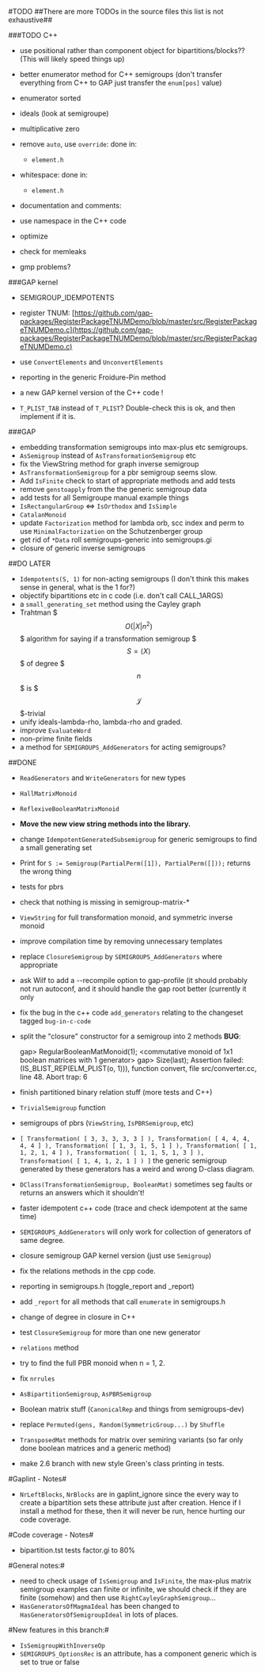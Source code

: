#TODO
##There are more TODOs in the source files this list is not exhaustive##


###TODO C++
* use positional rather than component object for bipartitions/blocks?? (This will likely speed things up)
* better enumerator method for C++ semigroups (don't transfer everything from C++ to GAP just transfer the `enum[pos]` value)
* enumerator sorted
* ideals (look at semigroupe)
* multiplicative zero

* remove `auto`, use `override`: done in:
    * `element.h`
* whitespace: done in:
    * `element.h`
* documentation and comments: 

* use namespace in the C++ code
* optimize

* check for memleaks
* gmp problems?


###GAP kernel
* SEMIGROUP_IDEMPOTENTS

* register TNUM: [https://github.com/gap-packages/RegisterPackageTNUMDemo/blob/master/src/RegisterPackageTNUMDemo.c](https://github.com/gap-packages/RegisterPackageTNUMDemo/blob/master/src/RegisterPackageTNUMDemo.c)
* use `ConvertElements` and `UnconvertElements`
* reporting in the generic Froidure-Pin method
* a new GAP kernel version of the C++ code !
* `T_PLIST_TAB` instead of `T_PLIST`? Double-check this is ok, and then implement if it is.

###GAP
* embedding transformation semigroups into max-plus etc semigroups.
* `AsSemigroup` instead of `AsTransformationSemigroup` etc
* fix the ViewString method for graph inverse semigroup
* `AsTransformationSemigroup` for a pbr semigroup seems slow.
* Add `IsFinite` check to start of appropriate methods and add tests
* remove `genstoapply` from the the generic semigroup data
* add tests for all Semigroupe manual example things
* `IsRectangularGroup` <=> `IsOrthodox` and `IsSimple`
* `CatalanMonoid`
* update `Factorization` method for lambda orb, scc index and perm to use `MinimalFactorization` on the Schutzenberger group
* get rid of `*Data` roll semigroups-generic into semigroups.gi
* closure of generic inverse semigroups

##DO LATER
* `Idempotents(S, 1)` for non-acting semigroups (I don't think this makes sense in general, what is the 1 for?)
* objectify bipartitions etc in c code (i.e. don't call CALL_1ARGS)
* a `small_generating_set` method using the Cayley graph
* Trahtman $$$O(|X| n ^ 2)$$$ algorithm for saying if a transformation semigroup $$$S = \langle X\rangle$$$ of degree $$$n$$$ is $$$\mathscr{J}$$$-trivial
* unify ideals-lambda-rho, lambda-rho and graded.
* improve `EvaluateWord`
* non-prime finite fields
* a method for `SEMIGROUPS_AddGenerators` for acting semigroups?

##DONE
* `ReadGenerators` and `WriteGenerators` for new types
* `HallMatrixMonoid`
* `ReflexiveBooleanMatrixMonoid`

* **Move the new view string methods into the library.**
* change `IdempotentGeneratedSubsemigroup` for generic semigroups to find a small generating set
* Print for `S := Semigroup(PartialPerm([1]), PartialPerm([]));` returns the wrong thing
* tests for pbrs
* check that nothing is missing in semigroup-matrix-*
* `ViewString` for full transformation monoid, and symmetric inverse monoid
* improve compilation time by removing unnecessary templates
* replace `ClosureSemigroup` by `SEMIGROUPS_AddGenerators` where appropriate
* ask Wilf to add a --recompile option to gap-profile (it should probably not run autoconf, and it should handle the gap root better (currently it only 
* fix the bug in the c++ code `add_generators` relating to the changeset tagged `bug-in-c-code`
* split the "closure" constructor for a semigroup into 2 methods
**BUG**:

    gap> RegularBooleanMatMonoid(1);
    <commutative monoid of 1x1 boolean matrices with 1 generator>
    gap> Size(last);
    Assertion failed: (IS_BLIST_REP(ELM_PLIST(o, 1))), function convert, file src/converter.cc, line 48.
    Abort trap: 6
    
* finish partitioned binary relation stuff (more tests and C++)
* `TrivialSemigroup` function
* semigroups of pbrs (`ViewString`, `IsPBRSemigroup`, etc)
* `[ Transformation( [ 3, 3, 3, 3, 3 ] ), Transformation( [ 4, 4, 4, 4, 4 ] ),
  Transformation( [ 1, 3, 1, 5, 1 ] ), Transformation( [ 1, 1, 2, 1, 4 ] ),
  Transformation( [ 1, 1, 5, 1, 3 ] ), Transformation( [ 1, 4, 1, 2, 1 ] ) ]`
  the generic semigroup generated by these generators has a weird and wrong
  D-class diagram. 
* `DClass(TransformationSemigroup, BooleanMat)` sometimes seg faults or returns an answers which it shouldn't!
* faster idempotent c++ code (trace and check idempotent at the same time)
* `SEMIGROUPS_AddGenerators` will only work for collection of generators of same degree.
* closure semigroup GAP kernel version (just use `Semigroup`)
* fix the relations methods in the cpp code.
* reporting in semigroups.h (toggle_report and _report)
* add `_report` for all methods that call `enumerate` in semigroups.h
* change of degree in closure in C++
* test `ClosureSemigroup` for more than one new generator
* `relations` method
* try to find the full PBR monoid when n = 1, 2. 
* fix `nrrules`
* `AsBipartitionSemigroup`, `AsPBRSemigroup`
* Boolean matrix stuff (`CanonicalRep` and things from semigroups-dev)
* replace `Permuted(gens, Random(SymmetricGroup...)` by `Shuffle`
* `TransposedMat` methods for matrix over semiring variants (so far only done boolean matrices and a generic method)
* make 2.6 branch with new style Green's class printing in tests.



#Gaplint - Notes#

* `NrLeftBlocks`, `NrBlocks` are in gaplint_ignore since the every way to create 
  a bipartition sets these attribute just after creation. Hence if I install a
  method for these, then it will never be run, hence hurting our code coverage. 

#Code coverage - Notes#

* bipartition.tst tests factor.gi to 80%

#General notes:#

* need to check usage of `IsSemigroup` and `IsFinite`, the max-plus matrix
  semigroup examples can finite or infinite, we should check if they are finite
  (somehow) and then use `RightCayleyGraphSemigroup`...
* `HasGeneratorsOfMagmaIdeal` has been changed to `HasGeneratorsOfSemigroupIdeal`
  in lots of places.

#New features in this branch:#

* `IsSemigroupWithInverseOp` 
* `SEMIGROUPS_OptionsRec` is an attribute, has a component generic which is set to
  true or false

